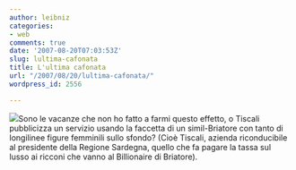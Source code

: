 ```yaml
---
author: leibniz
categories:
- web
comments: true
date: '2007-08-20T07:03:53Z'
slug: lultima-cafonata
title: L'ultima cafonata
url: "/2007/08/20/lultima-cafonata/"
wordpress_id: 2556

---
```

![](http://www.leibniz-blogs.it/gallery/bri.png)Sono le vacanze che non ho fatto a farmi questo effetto, o Tiscali pubblicizza un servizio usando la faccetta di un simil-Briatore con tanto di longilinee figure femminili sullo sfondo? (Cioè Tiscali, azienda riconducibile al presidente della Regione Sardegna, quello che fa pagare la tassa sul lusso ai ricconi che vanno al Billionaire di Briatore).
